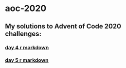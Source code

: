 # aoc-2020
## My solutions to Advent of Code 2020 challenges:

### [day 4 r markdown](https://parmsam.github.io/aoc-2020/aoc-2020-solutions-day4.html)
### [day 5 r markdown](https://parmsam.github.io/aoc-2020/aoc-2020-solutions-day5.html)
